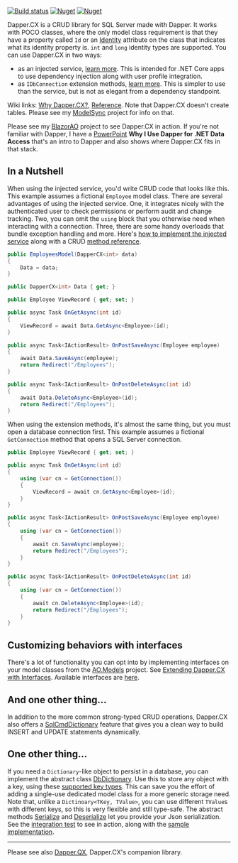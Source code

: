 [![Build status](https://ci.appveyor.com/api/projects/status/90etxh1r0aycv1j9?svg=true)](https://ci.appveyor.com/project/adamosoftware/dapper-cx) 
[![Nuget](https://img.shields.io/nuget/v/Dapper.CX.SqlServer?label=SqlServer)](https://www.nuget.org/packages/Dapper.CX.SqlServer/)
[![Nuget](https://img.shields.io/nuget/v/Dapper.CX.SqlServer.AspNetCore?label=AspNetCore)](https://www.nuget.org/packages/Dapper.CX.SqlServer.AspNetCore/)

Dapper.CX is a CRUD library for SQL Server made with Dapper. It works with POCO classes, where the only model class requirement is that they have a property called `Id` or an [Identity](https://github.com/adamosoftware/DbSchema.Attributes/blob/master/DbSchema.Attributes/Attributes/IdentityAttribute.cs) attribute on the class that indicates what its identity property is. `int` and `long` identity types are supported. You can use Dapper.CX in two ways:

- as an injected service, [learn more](https://github.com/adamfoneil/Dapper.CX/wiki/Using-Dapper.CX-with-Dependency-Injection). This is intended for .NET Core apps to use dependency injection along with user profile integration.
- as `IDbConnection` extension methods, [learn more](https://github.com/adamfoneil/Dapper.CX/wiki/Using-Dapper.CX-Extension-Methods). This is simpler to use than the service, but is not as elegant from a dependency standpoint.

Wiki links: [Why Dapper.CX?](https://github.com/adamosoftware/Dapper.CX/wiki), [Reference](https://github.com/adamosoftware/Dapper.CX/wiki/Crud-method-reference). Note that Dapper.CX doesn't create tables. Please see my [ModelSync](https://github.com/adamosoftware/ModelSync) project for info on that.

Please see my [BlazorAO](https://github.com/adamfoneil/BlazorAO) project to see Dapper.CX in action. If you're not familiar with Dapper, I have a [PowerPoint](https://1drv.ms/v/s!AvguHRnyJtWMmugqfwkiWSa0ZWlqUg?e=8rSid8) **Why I Use Dapper for .NET Data Access** that's an intro to Dapper and also shows where Dapper.CX fits in that stack.

## In a Nutshell
When using the injected service, you'd write CRUD code that looks like this. This example assumes a fictional `Employee` model class. There are several advantages of using the injected service. One, it integrates nicely with the authenticated user to check permissions or perform audit and change tracking. Two, you can omit the `using` block that you otherwise need when interacting with a connection. Three, there are some handy overloads that bundle exception handling and more. Here's [how to implement the injected service](https://github.com/adamfoneil/Dapper.CX/wiki/Using-Dapper.CX-with-Dependency-Injection) along with a CRUD [method reference](https://github.com/adamfoneil/Dapper.CX/wiki/SqlCrudService-reference).

```csharp
public EmployeesModel(DapperCX<int> data)
{
	Data = data;
}

public DapperCX<int> Data { get; }

public Employee ViewRecord { get; set; }

public async Task OnGetAsync(int id)
{
    ViewRecord = await Data.GetAsync<Employee>(id);
}

public async Task<IActionResult> OnPostSaveAsync(Employee employee)
{
    await Data.SaveAsync(employee);
    return Redirect("/Employees");
}

public async Task<IActionResult> OnPostDeleteAsync(int id)
{
    await Data.DeleteAsync<Employee>(id);
    return Redirect("/Employees");
}
```

When using the extension methods, it's almost the same thing, but you must open a database connection first. This example assumes a fictional `GetConnection` method that opens a SQL Server connection.

```csharp
public Employee ViewRecord { get; set; }

public async Task OnGetAsync(int id)
{
    using (var cn = GetConnection())
    {
        ViewRecord = await cn.GetAsync<Employee>(id);
    }    
}

public async Task<IActionResult> OnPostSaveAsync(Employee employee)
{
    using (var cn = GetConnection())
    {
        await cn.SaveAsync(employee);
        return Redirect("/Employees");
    }
}

public async Task<IActionResult> OnPostDeleteAsync(int id)
{
    using (var cn = GetConnection())
    {
        await cn.DeleteAsync<Employee>(id);
        return Redirect("/Employees");
    }
}
```

## Customizing behaviors with interfaces
There's a lot of functionality you can opt into by implementing interfaces on your model classes from the [AO.Models](https://github.com/adamfoneil/Models) project. See [Extending Dapper.CX with Interfaces](https://github.com/adamfoneil/Dapper.CX/wiki/Extending-Dapper.CX-with-Opt-in-Interfaces). Available interfaces are [here](https://github.com/adamfoneil/Models/tree/master/Models/Interfaces).

## And one other thing...
In addition to the more common strong-typed CRUD operations, Dapper.CX also offers a [SqlCmdDictionary](https://github.com/adamosoftware/Dapper.CX/wiki/Using-SqlCmdDictionary) feature that gives you a clean way to build INSERT and UPDATE statements dynamically.

## One other thing...
If you need a `Dictionary`-like object to persist in a database, you can implement the abstract class [DbDictionary](https://github.com/adamfoneil/Dapper.CX/blob/master/Dapper.CX.Base/Abstract/DbDictionary.cs). Use this to store any object with a key, using these [supported key types](https://github.com/adamfoneil/Dapper.CX/blob/master/Dapper.CX.Base/Abstract/DbDictionary.cs#L29-L35). This can save you the effort of adding a single-use dedicated model class for a more generic storage need. Note that, unlike a `Dictinoary<TKey, TValue>`, you can use different `TValue`s with different keys, so this is very flexible and still type-safe. The abstract methods [Serialize](https://github.com/adamfoneil/Dapper.CX/blob/master/Dapper.CX.Base/Abstract/DbDictionary.cs#L65) and [Deserialize](https://github.com/adamfoneil/Dapper.CX/blob/master/Dapper.CX.Base/Abstract/DbDictionary.cs#L63) let you provide your Json serialization. See the [integration test](https://github.com/adamfoneil/Dapper.CX/blob/master/Tests.Base/SqlIntegration.cs#L116) to see in action, along with the [sample implementation](https://github.com/adamfoneil/Dapper.CX/blob/master/Tests.Base/SampleDbDictionary.cs).

---
Please see also [Dapper.QX](https://github.com/adamosoftware/Dapper.QX), Dapper.CX's companion library.
